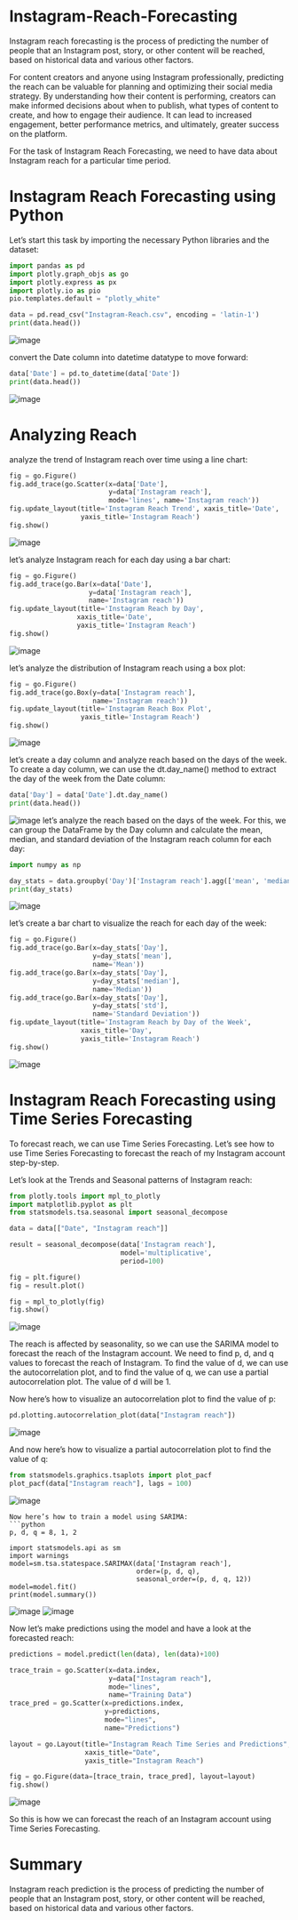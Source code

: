 # Instagram-Reach-Forecasting

Instagram reach forecasting is the process of predicting the number of people that an Instagram post, story, or other content will be reached, based on historical data and various other factors.

For content creators and anyone using Instagram professionally, predicting the reach can be valuable for planning and optimizing their social media strategy. By understanding how their content is performing, creators can make informed decisions about when to publish, what types of content to create, and how to engage their audience. It can lead to increased engagement, better performance metrics, and ultimately, greater success on the platform.

For the task of Instagram Reach Forecasting, we need to have data about Instagram reach for a particular time period.

# Instagram Reach Forecasting using Python
Let’s start this task by importing the necessary Python libraries and the dataset:

```python
import pandas as pd
import plotly.graph_objs as go
import plotly.express as px
import plotly.io as pio
pio.templates.default = "plotly_white"

data = pd.read_csv("Instagram-Reach.csv", encoding = 'latin-1')
print(data.head())
```
![image](https://github.com/santhoshkrishnan30/Instagram-Reach-Forecasting/assets/145760700/103c660e-b2a6-48f8-a69a-5001d568a061)

convert the Date column into datetime datatype to move forward:
```python
data['Date'] = pd.to_datetime(data['Date'])
print(data.head())
```
![image](https://github.com/santhoshkrishnan30/Instagram-Reach-Forecasting/assets/145760700/b1df1c5e-95b0-4bf0-bfd4-d9aba3a7c3fb)

# Analyzing Reach

analyze the trend of Instagram reach over time using a line chart:

```python
fig = go.Figure()
fig.add_trace(go.Scatter(x=data['Date'], 
                         y=data['Instagram reach'], 
                         mode='lines', name='Instagram reach'))
fig.update_layout(title='Instagram Reach Trend', xaxis_title='Date', 
                  yaxis_title='Instagram Reach')
fig.show()
```
![image](https://github.com/santhoshkrishnan30/Instagram-Reach-Forecasting/assets/145760700/5d7b2b52-bb4f-4f41-853f-8e95de7ebef3)

 let’s analyze Instagram reach for each day using a bar chart:

 ```python
fig = go.Figure()
fig.add_trace(go.Bar(x=data['Date'], 
                     y=data['Instagram reach'], 
                     name='Instagram reach'))
fig.update_layout(title='Instagram Reach by Day', 
                  xaxis_title='Date', 
                  yaxis_title='Instagram Reach')
fig.show()
```
![image](https://github.com/santhoshkrishnan30/Instagram-Reach-Forecasting/assets/145760700/56d1c069-0656-4d91-b78d-8e6f4c3616e4)

let’s analyze the distribution of Instagram reach using a box plot:

```python
fig = go.Figure()
fig.add_trace(go.Box(y=data['Instagram reach'], 
                     name='Instagram reach'))
fig.update_layout(title='Instagram Reach Box Plot', 
                  yaxis_title='Instagram Reach')
fig.show()
```
![image](https://github.com/santhoshkrishnan30/Instagram-Reach-Forecasting/assets/145760700/96447a75-eac3-48b2-8022-77f10eca2e23)

let’s create a day column and analyze reach based on the days of the week. To create a day column, we can use the dt.day_name() method to extract the day of the week from the Date column:

```python
data['Day'] = data['Date'].dt.day_name()
print(data.head())
```
![image](https://github.com/santhoshkrishnan30/Instagram-Reach-Forecasting/assets/145760700/34de10b5-2bf0-411f-9662-190bfe146af4)
let’s analyze the reach based on the days of the week. For this, we can group the DataFrame by the Day column and calculate the mean, median, and standard deviation of the Instagram reach column for each day:

```python
import numpy as np

day_stats = data.groupby('Day')['Instagram reach'].agg(['mean', 'median', 'std']).reset_index()
print(day_stats)
```
![image](https://github.com/santhoshkrishnan30/Instagram-Reach-Forecasting/assets/145760700/94e27ca9-ba05-4155-88aa-cc3a29718f04)

let’s create a bar chart to visualize the reach for each day of the week:

```python
fig = go.Figure()
fig.add_trace(go.Bar(x=day_stats['Day'], 
                     y=day_stats['mean'], 
                     name='Mean'))
fig.add_trace(go.Bar(x=day_stats['Day'], 
                     y=day_stats['median'], 
                     name='Median'))
fig.add_trace(go.Bar(x=day_stats['Day'], 
                     y=day_stats['std'], 
                     name='Standard Deviation'))
fig.update_layout(title='Instagram Reach by Day of the Week', 
                  xaxis_title='Day', 
                  yaxis_title='Instagram Reach')
fig.show()
```
![image](https://github.com/santhoshkrishnan30/Instagram-Reach-Forecasting/assets/145760700/ce1c75a5-346f-4720-82b6-147d48fd19cb)

# Instagram Reach Forecasting using Time Series Forecasting
To forecast reach, we can use Time Series Forecasting. Let’s see how to use Time Series Forecasting to forecast the reach of my Instagram account step-by-step.

Let’s look at the Trends and Seasonal patterns of Instagram reach:

```python
from plotly.tools import mpl_to_plotly
import matplotlib.pyplot as plt
from statsmodels.tsa.seasonal import seasonal_decompose

data = data[["Date", "Instagram reach"]]

result = seasonal_decompose(data['Instagram reach'], 
                            model='multiplicative', 
                            period=100)

fig = plt.figure()
fig = result.plot()

fig = mpl_to_plotly(fig)
fig.show()
```
![image](https://github.com/santhoshkrishnan30/Instagram-Reach-Forecasting/assets/145760700/cf10c40a-58b2-400a-9d60-6af43b8ea30c)

The reach is affected by seasonality, so we can use the SARIMA model to forecast the reach of the Instagram account. We need to find p, d, and q values to forecast the reach of Instagram. To find the value of d, we can use the autocorrelation plot, and to find the value of q, we can use a partial autocorrelation plot. The value of d will be 1. 

Now here’s how to visualize an autocorrelation plot to find the value of p:

```python
pd.plotting.autocorrelation_plot(data["Instagram reach"])
```
![image](https://github.com/santhoshkrishnan30/Instagram-Reach-Forecasting/assets/145760700/9d0d0b18-6297-487f-956b-07d5c6c9eb97)

And now here’s how to visualize a partial autocorrelation plot to find the value of q:

```python
from statsmodels.graphics.tsaplots import plot_pacf
plot_pacf(data["Instagram reach"], lags = 100)
```
![image](https://github.com/santhoshkrishnan30/Instagram-Reach-Forecasting/assets/145760700/2c8c12e3-f089-440e-83a2-a5c5f2651971)

```
Now here’s how to train a model using SARIMA:
```python
p, d, q = 8, 1, 2

import statsmodels.api as sm
import warnings
model=sm.tsa.statespace.SARIMAX(data['Instagram reach'],
                                order=(p, d, q),
                                seasonal_order=(p, d, q, 12))
model=model.fit()
print(model.summary())
```
![image](https://github.com/santhoshkrishnan30/Instagram-Reach-Forecasting/assets/145760700/36af5670-6cfd-4660-89b2-b99fb9ac158b)
![image](https://github.com/santhoshkrishnan30/Instagram-Reach-Forecasting/assets/145760700/bad7467a-e87d-4efa-88e0-0d27a58010ed)

Now let’s make predictions using the model and have a look at the forecasted reach:

```python
predictions = model.predict(len(data), len(data)+100)

trace_train = go.Scatter(x=data.index, 
                         y=data["Instagram reach"], 
                         mode="lines", 
                         name="Training Data")
trace_pred = go.Scatter(x=predictions.index, 
                        y=predictions, 
                        mode="lines", 
                        name="Predictions")

layout = go.Layout(title="Instagram Reach Time Series and Predictions", 
                   xaxis_title="Date", 
                   yaxis_title="Instagram Reach")

fig = go.Figure(data=[trace_train, trace_pred], layout=layout)
fig.show()
```
![image](https://github.com/santhoshkrishnan30/Instagram-Reach-Forecasting/assets/145760700/ccaaf21e-29fb-4374-9e8d-60353b913b9e)

So this is how we can forecast the reach of an Instagram account using Time Series Forecasting.

# Summary

Instagram reach prediction is the process of predicting the number of people that an Instagram post, story, or other content will be reached, based on historical data and various other factors.














